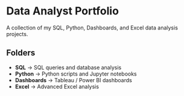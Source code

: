 # Data Analyst Portfolio

A collection of my SQL, Python, Dashboards, and Excel data analysis projects.

## Folders
- **SQL** -> SQL queries and database analysis
- **Python** -> Python scripts and Jupyter notebooks
- **Dashboards** -> Tableau / Power BI dashboards
- **Excel** -> Advanced Excel analysis
